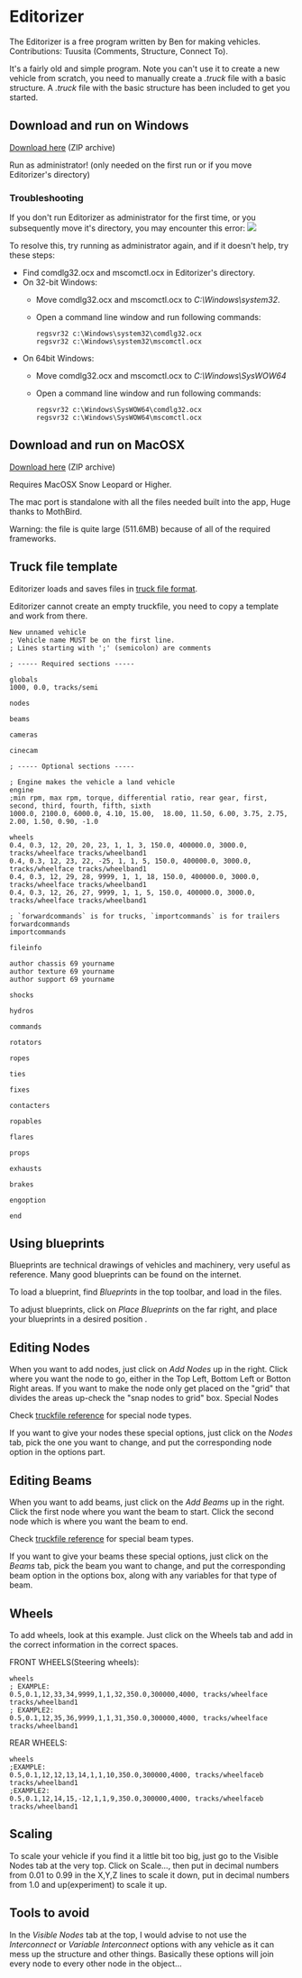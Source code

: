 # Editorizer



The Editorizer is a free program written by Ben for making vehicles. Contributions: Tuusita (Comments, Structure, Connect To).

It's a fairly old and simple program. Note you can't use it to create a new vehicle from scratch, you need to manually create a _.truck_ file with a basic structure. A  _.truck_ file with the basic structure has been included to get you started.

## Download and run on Windows

[Download here](/download/Editorizer.zip) (ZIP archive)

Run as administrator! (only needed on the first run or if you move Editorizer's directory)

### Troubleshooting

If you don't run Editorizer as administrator for the first time, or you subsequently move it's directory, you may encounter this error:
![](/images/editorizer-error-comdlg32ocx.jpeg)

To resolve this, try running as administrator again, and if it doesn't help, try these steps:

-   Find comdlg32.ocx and mscomctl.ocx in Editorizer's directory.
-   On 32-bit Windows:
    -   Move comdlg32.ocx and mscomctl.ocx to _C:\\Windows\\system32_.
    -   Open a command line window and run following commands:

        ```
        regsvr32 c:\Windows\system32\comdlg32.ocx
        regsvr32 c:\Windows\system32\mscomctl.ocx
        ```
-   On 64bit Windows:
    -   Move comdlg32.ocx and mscomctl.ocx to _C:\\Windows\\SysWOW64_
    -   Open a command line window and run following commands:

        ```
        regsvr32 c:\Windows\SysWOW64\comdlg32.ocx
        regsvr32 c:\Windows\SysWOW64\mscomctl.ocx
        ```

## Download and run on MacOSX

[Download here](http://www.mediafire.com/download/ji2edf2ng4rcy9b/MAC%20RoR%20Editorizer.zip) (ZIP archive)

Requires MacOSX Snow Leopard or Higher.

The mac port is standalone with all the files needed built into the app, Huge thanks to MothBird.

Warning: the file is quite large (511.6MB) because of all of the required frameworks.

## Truck file template

Editorizer loads and saves files in [truck file format](technical/fileformat-truck).

Editorizer cannot create an empty truckfile, you need to copy a template and work from there.

```
New unnamed vehicle
; Vehicle name MUST be on the first line.
; Lines starting with ';' (semicolon) are comments

; ----- Required sections -----

globals
1000, 0.0, tracks/semi

nodes

beams

cameras

cinecam

; ----- Optional sections -----

; Engine makes the vehicle a land vehicle
engine
;min rpm, max rpm, torque, differential ratio, rear gear, first, second, third, fourth, fifth, sixth
1000.0, 2100.0, 6000.0, 4.10, 15.00,  18.00, 11.50, 6.00, 3.75, 2.75, 2.00, 1.50, 0.90, -1.0

wheels
0.4, 0.3, 12, 20, 20, 23, 1, 1, 3, 150.0, 400000.0, 3000.0, tracks/wheelface tracks/wheelband1
0.4, 0.3, 12, 23, 22, -25, 1, 1, 5, 150.0, 400000.0, 3000.0, tracks/wheelface tracks/wheelband1
0.4, 0.3, 12, 29, 28, 9999, 1, 1, 18, 150.0, 400000.0, 3000.0, tracks/wheelface tracks/wheelband1
0.4, 0.3, 12, 26, 27, 9999, 1, 1, 5, 150.0, 400000.0, 3000.0, tracks/wheelface tracks/wheelband1

; `forwardcommands` is for trucks, `importcommands` is for trailers
forwardcommands
importcommands

fileinfo

author chassis 69 yourname
author texture 69 yourname
author support 69 yourname

shocks

hydros

commands

rotators

ropes

ties

fixes

contacters

ropables

flares

props

exhausts

brakes

engoption

end
```

## Using blueprints

Blueprints are technical drawings of vehicles and machinery, very useful as reference. Many good blueprints can be found on the internet.

To load a blueprint, find _Blueprints_ in the top toolbar, and load in the files.

To adjust blueprints, click on _Place Blueprints_ on the far right, and place your blueprints in a desired position .

## Editing Nodes

When you want to add nodes, just click on _Add Nodes_ up in the right. Click where you want the node to go, either in the Top Left, Bottom Left or Botton Right areas. If you want to make the node only get placed on the "grid" that divides the areas up-check the "snap nodes to grid" box.
Special Nodes

Check [truckfile reference](technical/fileformat-truck) for special node types.

If you want to give your nodes these special options, just click on the _Nodes_ tab, pick the one you want to change, and put the corresponding node option in the options part.

## Editing Beams

When you want to add beams, just click on the _Add Beams_ up in the right. Click the first node where you want the beam to start. Click the second node which is where you want the beam to end.

Check [truckfile reference](technical/fileformat-truck) for special beam types.

If you want to give your beams these special options, just click on the _Beams_ tab, pick the beam you want to change, and put the corresponding beam option in the options box, along with any variables for that type of beam.

## Wheels

To add wheels, look at this example. Just click on the Wheels tab and add in the correct information in the correct spaces.

FRONT WHEELS(Steering wheels):

    wheels
    ; EXAMPLE:
    0.5,0.1,12,33,34,9999,1,1,32,350.0,300000,4000, tracks/wheelface tracks/wheelband1
    ; EXAMPLE2:
    0.5,0.1,12,35,36,9999,1,1,31,350.0,300000,4000, tracks/wheelface tracks/wheelband1

REAR WHEELS:

    wheels
    ;EXAMPLE:
    0.5,0.1,12,12,13,14,1,1,10,350.0,300000,4000, tracks/wheelfaceb tracks/wheelband1
    ;EXAMPLE2:
    0.5,0.1,12,14,15,-12,1,1,9,350.0,300000,4000, tracks/wheelfaceb tracks/wheelband1

## Scaling

To scale your vehicle if you find it a little bit too big, just go to the Visible Nodes tab at the very top. Click on Scale..., then put in decimal numbers from 0.01 to 0.99 in the X,Y,Z lines to scale it down, put in decimal numbers from 1.0 and up(experiment) to scale it up.

## Tools to avoid

In the _Visible Nodes_ tab at the top, I would advise to not use the _Interconnect_ or _Variable Interconnect_ options with any vehicle as it can mess up the structure and other things. Basically these options will join every node to every other node in the object...
